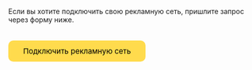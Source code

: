 Если вы хотите подключить свою рекламную сеть, пришлите запрос через форму ниже.

<a href="../connect-ad">
  <span class="button">Подключить рекламную сеть</span>
</a>

<style scoped>
.button {
  border: none;
  outline: none;
  display: inline-block;
  text-align: center;
  text-decoration: none;
  cursor: pointer;
  font-size: 15px; 
  font-family: var(--yc-text-body-font-family);
  padding: 12px 30px;
  border-radius: 10px;
  color: black;
  background-color: #ffdb4d;
  margin-top: 20px;
    }
.button:hover {
  box-shadow: 0 1px 3px rgba(0, 0, 0, 0.2);
  background: #ffd633;
}
.button:active {
  box-shadow: inset 0 1px 3px rgba(0, 0, 0, 0.2);
  text-shadow: 0 1px 3px rgba(0, 0, 0, 0.2);
  background: #ffd633;
}
</style>
